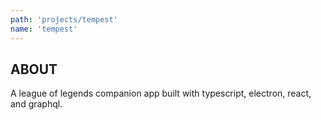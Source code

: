 ```yaml
---
path: 'projects/tempest'
name: 'tempest'
---
```


## ABOUT

A league of legends companion app built with typescript, electron, react, and graphql.
